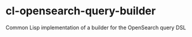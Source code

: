 # cl-opensearch-query-builder

Common Lisp implementation of a builder for the OpenSearch query DSL
